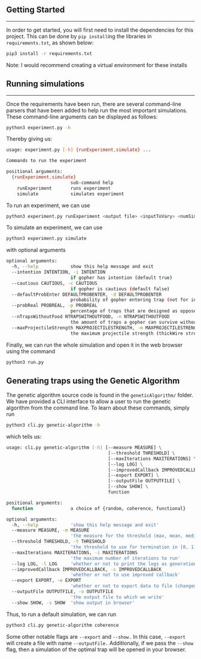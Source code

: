 ## Getting Started
---
In order to get started, you will first need to install the dependencies for this project.
This can be done by `pip install`ing the libraries in `requirements.txt`, as shown below:
```bash
pip3 install -r requirements.txt
```
Note: I would recommend creating a virtual environment for these installs

## Running simulations
---
Once the requirements have been run, there are several command-line parsers that have been added to help run the most important simulations.
These command-line arguments can be displayed as follows:
```bash
python3 experiment.py -h
```
Thereby giving us:
```bash
usage: experiment.py [-h] {runExperiment,simulate} ...

Commands to run the experiment

positional arguments:
  {runExperiment,simulate}
                        sub-command help
    runExperiment       runs experiment
    simulate            simulates experiment
```

To run an experiment, we can use 
```bash
python3 experiment.py runExperiment <output file> <inputToVary> <numSimulations>
```

To simulate an experiment, we can use 
```bash
python3 experiment.py simulate
```
with optional arguments
```bash
optional arguments:
  -h, --help            show this help message and exit
  --intention INTENTION, -i INTENTION
                        if gopher has intention (default true)
  --cautious CAUTIOUS, -c CAUTIOUS
                        if gopher is cautious (default false)
  --defaultProbEnter DEFAULTPROBENTER, -d DEFAULTPROBENTER
                        probability of gopher entering trap (not for intention, default 0.8)
  --probReal PROBREAL, -p PROBREAL
                        percentage of traps that are designed as opposed to random (default 0.2)
  --nTrapsWithoutFood NTRAPSWITHOUTFOOD, -n NTRAPSWITHOUTFOOD
                        the amount of traps a gopher can survive without entering (due to starvation, default 4)
  --maxProjectileStrength MAXPROJECTILESTRENGTH, -m MAXPROJECTILESTRENGTH
                        the maximum projectile strength (thickWire strength, default 0.45)
```

Finally, we can run the whole simulation and open it in the web browser using the command
```bash
python3 run.py
```

## Generating traps using the Genetic Algorithm
The genetic algorithm source code is found in the `geneticAlgorithm/` folder.
We have provided a CLI interface to allow a user to run the genetic algorithm from the command line.
To learn about these commands, simply run
```bash
python3 cli.py genetic-algorithm -h
```
which tells us:
```bash
usage: cli.py genetic-algorithm [-h] [--measure MEASURE] \
                                      [--threshold THRESHOLD] \
                                      [--maxIterations MAXITERATIONS] \
                                      [--log LOG] \
                                      [--improvedCallback IMPROVEDCALLBACK] \
                                      [--export EXPORT] \
                                      [--outputFile OUTPUTFILE] \
                                      [--show SHOW] \
                                      function

positional arguments:
  function              a choice of {random, coherence, functional}

optional arguments:
  -h, --help            'show this help message and exit'
  --measure MEASURE, -m MEASURE
                        'the measure for the threshold (max, mean, median, all)'
  --threshold THRESHOLD, -t THRESHOLD
                        'the threshold to use for termination in [0, 1]'
  --maxIterations MAXITERATIONS, -i MAXITERATIONS
                        'the maximum number of iterations to run'
  --log LOG, -l LOG     'whether or not to print the logs as generations increase'
  --improvedCallback IMPROVEDCALLBACK, -c IMPROVEDCALLBACK
                        'whether or not to use improved callback'
  --export EXPORT, -e EXPORT
                        'whether or not to export data to file (changed with -o flag)'
  --outputFile OUTPUTFILE, -o OUTPUTFILE
                        'the output file to which we write'
  --show SHOW, -s SHOW  'show output in browser'
```

Thus, to run a default simulation, we can run
```bash
python3 cli.py genetic-algorithm coherence
```

Some other notable flags are `--export` and `--show.` In this case, `--export` will create a file with name `--outputFile.` Additionally, if we pass the `--show` flag, then a simulation of the optimal trap will be opened in your browser.